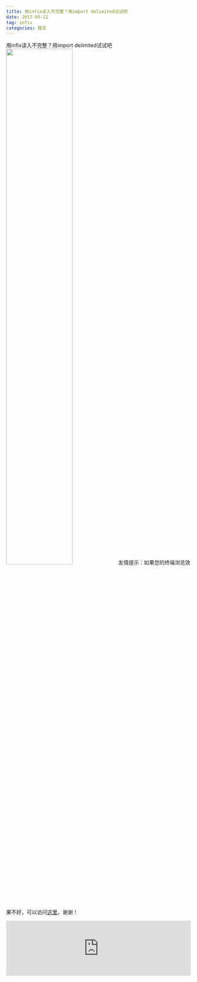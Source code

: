 ```yaml
---
title: 用infix读入不完整？用import delimited试试吧
date: 2017-05-12
tag: infix
categories: 推文
---
```

用infix读入不完整？用import delimited试试吧
<img src="http://mmbiz.qpic.cn/mmbiz_jpg/ACviaWTBFxhae6xMbzlAceaKfaCuX7x9BQQhOPk6hAlUHGV4xNs7CsKyP2zBRdZ3Oia4P6L18ZQAEOF9vgnGynJQ/0?wx_fmt.jpeg" style="width: 60%; height: auto;"/><!--more-->
友情提示：如果您的终端浏览效果不好，可以访问[这里](https://stata-club.github.io/stata_article/2017-05-12.html)，谢谢！
<iframe src="https://stata-club.github.io/stata_article/2017-05-12.html" id="iframepage" frameborder="0" scrolling="no" marginheight="0" marginwidth="0" width="100%" onLoad="iFrameHeight()"></iframe>
<script type="text/javascript" language="javascript">
function iFrameHeight() {
var ifm= document.getElementById("iframepage");
var subWeb = document.frames ? document.frames["iframepage"].document : ifm.contentDocument;   
if(ifm != null && subWeb != null) {
 ifm.height = subWeb.body.scrollHeight;
} 
} 
</script> 